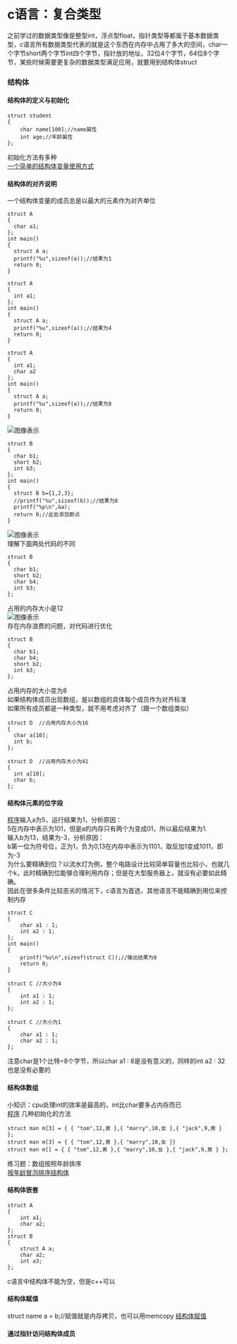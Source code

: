 # c语言：复合类型
之前学过的数据类型像是整型int，浮点型float，指针类型等都属于基本数据类型，c语言所有数据类型代表的就是这个东西在内存中占用了多大的空间，char一个字节short两个字节int四个字节，指针放的地址，32位4个字节，64位8个字节，某些时候需要更复杂的数据类型满足应用，就要用到结构体struct  
### 结构体
#### 结构体的定义与初始化  
```
struct student
{
	char name[100];//name属性
	int age;//年龄属性
};
```
初始化方法有多种  
[一个简单的结构体变量使用方式](struct_stu.cpp)   

#### 结构体的对齐说明
一个结构体变量的成员总是以最大的元素作为对齐单位  
```
struct A
{
  char a1;
};
int main()
{
  struct A a;
  printf("%u",sizeof(a));//结果为1
  return 0;
}
```
```
struct A
{
  int a1;
};
int main()
{
  struct A a;
  printf("%u",sizeof(a));//结果为4
  return 0;
}
```
```
struct A
{
  int a1;
  char a2
};
int main()
{
  struct A a;
  printf("%u",sizeof(a));//结果为8
  return 0;
}
```
![图像表示](https://github.com/cccccate/purin-purin_4/blob/master/1.png)  
```
struct B
{
  char b1;
  short b2;
  int b3;
};
int main()
{
  struct B b={1,2,3};
  //printf("%u",sizeof(b));//结果为8
  printf("%p\n",&a);
  return 0;//此处添加断点
}
```
![图像表示](https://github.com/cccccate/purin-purin_4/blob/master/2.png)  
理解下面两处代码的不同  
```
struct B
{
  char b1;
  short b2;
  char b4;
  int b3;
};
```
占用的内存大小是12  
![图像表示](https://github.com/cccccate/purin-purin_4/blob/master/3.png)   
存在内存浪费的问题，对代码进行优化  
```
struct B
{
  char b1;
  char b4;
  short b2;
  int b3;
};
```
占用内存的大小变为8  
如果结构体成员出现数组，是以数组的具体每个成员作为对齐标准   
如果所有成员都是一种类型，就不用考虑对齐了（跟一个数组类似）  
```
struct D  //占用内存大小为16
{
  char a[10];
  int b;
};
```
```
struct D  //占用内存大小为41
{
  int a[10];
  char b;
};
```

#### 结构体元素的位字段
[程序](struct_bite.cpp)输入a为5，运行结果为1，分析原因：  
5在内存中表示为101，但是a的内存只有两个为变成01，所以最后结果为1.  
输入b为13，结果为-3，分析原因：  
b第一位为符号位，正为1，负为0,13在内存中表示为1101，取反加1变成1011，即为-3  
为什么要精确到位？以流水灯为例，整个电路设计比较简单容量也比较小，也就几个k，此时精确到位能够合理利用内存；但是在大型服务器上，就没有必要如此精确。  
因此在很多条件比较恶劣的情况下，c语言为首选，其他语言不能精确到用位来控制内存   
```
struct C
{
	char a1 : 1;
	int a2 : 1;
};
int main()
{
	printf("%u\n",sizeof(struct C));//输出结果为8
	return 0;
}
```
```
struct C //大小为4
{
	int a1 : 1;
	int a2 : 1;
};
```
```
struct C //大小为1
{
	char a1 : 1;
	char a2 : 1;
};
```

注意char是1个比特=8个字节，所以char a1 : 8是没有意义的，同样的int a2 : 32也是没有必要的  

#### 结构体数组  
小知识：cpu处理int的效率是最高的，int比char要多占内存而已  
[程序](struct_array.cpp)
几种初始化的方法  
```
struct man m[3] = { { "tom",12,男 },{ "marry",10,女 },{ "jack",9,男 } };
struct man m[3] = { { "tom",12,男 },{ "marry",10,女 }}
struct man m[] = { { "tom",12,男 },{ "marry",10,女 },{ "jack",9,男 } };
```
练习题：数组按照年龄排序  
[按年龄冒泡排序结构体](struct_paixu.cpp)  

#### 结构体嵌套
```
struct A
{
	int a1;
	char a2;
};
struct B
{
	struct A a;
	char a2;
	int a3;
};
```
c语言中结构体不能为空，但是c++可以  

#### 结构体赋值
struct name a = b;//赋值就是内存拷贝，也可以用memcopy
[结构体赋值](struct_fuzhi.cpp)  

#### 通过指针访问结构体成员





